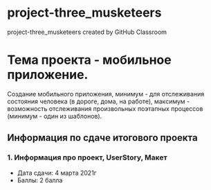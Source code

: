 # project-three_musketeers
project-three_musketeers created by GitHub Classroom

# Тема проекта - мобильное приложение. 
Создание мобильного приложения, минимум - для отслеживания состояния человека (в дороге, дома, на работе), максимум - возможность отслеживания произвольных поэтапных процессов (минимум - один из шаблонов).

## Информация по сдаче итогового проекта
### 1. Информация про проект, UserStory, Макет
  * Дата сдачи: 4 марта 2021г
  * Баллы: 2 балла
